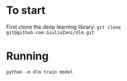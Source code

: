 # To start
First clone the deep learning library:
`git clone git@github.com:GiulioZani/dlm.git`

# Running
`python -m dlm train model`